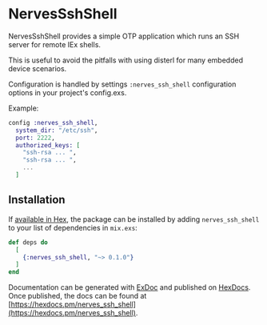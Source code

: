 # NervesSshShell


NervesSshShell provides a simple OTP application which runs an SSH server for remote IEx shells.

This is useful to avoid the pitfalls with using disterl for many embedded device scenarios.

Configuration is handled by settings `:nerves_ssh_shell` configuration options in your project's config.exs. 

Example:

```elixir
config :nerves_ssh_shell,
  system_dir: "/etc/ssh",
  port: 2222,
  authorized_keys: [
    "ssh-rsa ... ",
    "ssh-rsa ... ",
    ...
  ]

```

## Installation

If [available in Hex](https://hex.pm/docs/publish), the package can be installed
by adding `nerves_ssh_shell` to your list of dependencies in `mix.exs`:

```elixir
def deps do
  [
    {:nerves_ssh_shell, "~> 0.1.0"}
  ]
end
```

Documentation can be generated with [ExDoc](https://github.com/elixir-lang/ex_doc)
and published on [HexDocs](https://hexdocs.pm). Once published, the docs can
be found at [https://hexdocs.pm/nerves_ssh_shell](https://hexdocs.pm/nerves_ssh_shell).

